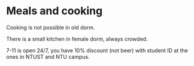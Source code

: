 # Meals and cooking

Cooking is not possible in old dorm.

There is a small kitchen in female dorm, always crowded.



7-11 is open 24/7, you have 10% discount \(not beer\) with student ID at the ones in NTUST and NTU campus.

